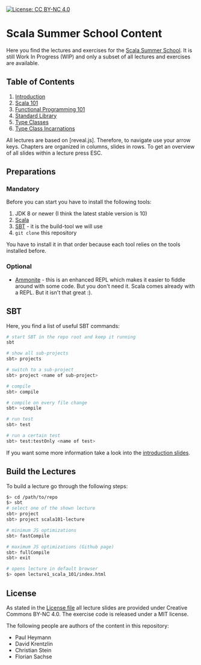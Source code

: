 [![License: CC BY-NC 4.0](https://licensebuttons.net/l/by-nc/4.0/80x15.png)](https://creativecommons.org/licenses/by-nc/4.0/)

# Scala Summer School Content
Here you find the lectures and exercises for the [Scala Summer School](http://scalasummerschool.github.io). It is still Work In Progress (WIP) and only a subset of all lectures and exercises are available.

## Table of Contents
 1. [Introduction](https://scalasummerschool.github.io/lectures/introduction)
 2. [Scala 101](https://scalasummerschool.github.io/lectures/lecture1_scala_101)
 3. [Functional Programming 101](https://scalasummerschool.github.io/lectures/lecture2_fp_101)
 4. [Standard Library](https://scalasummerschool.github.io/lectures/lecture3_std_lib)
 5. [Type Classes](https://scalasummerschool.github.io/lectures/lecture4_typeclasses_101)
 6. [Type Class Incarnations](https://scalasummerschool.github.io/lectures/lecture5_typeclasses_incarnations)
 
All lectures are based on [reveal.js]. Therefore, to navigate use your arrow keys. Chapters are organized in columns, slides in rows. To get an overview of all slides within a lecture press ESC.

## Preparations
### Mandatory
Before you can start you have to install the following tools:
 1. JDK 8 or newer (I think the latest stable version is 10)
 2. [Scala](https://www.scala-lang.org/download/)
 3. [SBT](https://www.scala-sbt.org/download.html) - it is the build-tool we will use
 4. `git clone` this repository
 
 You have to install it in that order because each tool relies on the tools installed before.
 
 ### Optional
  - [Ammonite](http://ammonite.io/#Ammonite-REPL) - this is an enhanced REPL which makes it easier to fiddle around with some code. But you don't need it. Scala comes already with a REPL. But it isn't that great :).

## SBT
Here, you find a list of useful SBT commands:

```bash
# start SBT in the repo root and keep it running
sbt

# show all sub-projects
sbt> projects

# switch to a sub-project
sbt> project <name of sub-project>

# compile
sbt> compile

# compile on every file change
sbt> ~compile

# run test
sbt> test

# run a certain test
sbt> test:testOnly <name of test>
```

If you want some more information take a look into the [introduction slides](https://scalasummerschool.github.io/lectures/introduction/).

## Build the Lectures
To build a lecture go through the following steps:

```bash
$> cd /path/to/repo
$> sbt
# select one of the shown lecture
sbt> project
sbt> project scala101-lecture

# minimum JS optimizations
sbt> fastCompile

# maximum JS optimizations (Github page)
sbt> fullCompile
sbt> exit

# opens lecture in default browser
$> open lecture1_scala_101/index.html
```

## License
As stated in the [License file](https://github.com/scalasummerschool/lectures/blob/master/LICENSE) all lecture slides are provided under Creative Commons BY-NC 4.0. The exercise code is released under a MIT license.

The following people are authors of the content in this repository:
 - Paul Heymann
 - David Krentzlin
 - Christian Stein
 - Florian Sachse
